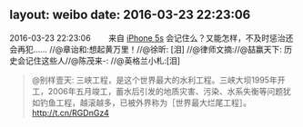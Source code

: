 layout: weibo
date: 2016-03-23 22:23:06
---
<meta name="referrer" content="no-referrer" />

2016-03-23 22:23:06  &nbsp;&nbsp;&nbsp;&nbsp;&nbsp;&nbsp; 来自 <a href="sinaweibo://customweibosource" rel="nofollow">iPhone 5s</a>
会记住么？又能怎样，不及时惩治还会再犯…… //@章诒和:想起黄万里！//@徐昕: [泪] //@律师文摘://@喆赢天下: 历史会记住这些人//@陈茂来-: //@英格兰小札:[泪]
>  @别样壹天: 三峡工程，是这个世界最大的水利工程。三峡大坝1995年开工，2006年五月竣工，蓄水后引发的地质灾害、污染、水系失衡等问题犹如钓鱼工程，越滚越多，已被外界称为［世界最大烂尾工程］。 http://t.cn/RGDnGz4 ​​​
